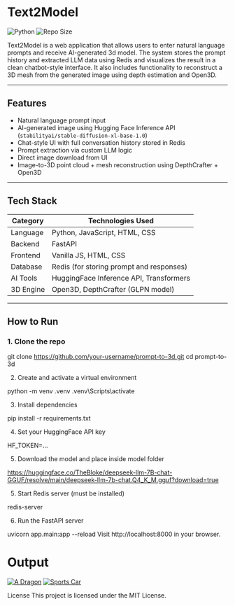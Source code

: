 # Text2Model
![Python](https://img.shields.io/badge/python-3.10+-blue)
![Repo Size](https://img.shields.io/github/repo-size/V-Velmurugan/Text2Model)

Text2Model is a web application that allows users to enter natural language prompts and receive AI-generated 3d model. The system stores the prompt history and extracted LLM data using Redis and visualizes the result in a clean chatbot-style interface. It also includes functionality to reconstruct a 3D mesh from the generated image using depth estimation and Open3D.

---

## Features

- Natural language prompt input
- AI-generated image using Hugging Face Inference API (`stabilityai/stable-diffusion-xl-base-1.0`)
- Chat-style UI with full conversation history stored in Redis
- Prompt extraction via custom LLM logic
- Direct image download from UI
- Image-to-3D point cloud + mesh reconstruction using DepthCrafter + Open3D

---

## Tech Stack

| Category      | Technologies Used                           |
|---------------|---------------------------------------------|
| Language      | Python, JavaScript, HTML, CSS               |
| Backend       | FastAPI                                     |
| Frontend      | Vanilla JS, HTML, CSS                       |
| Database      | Redis (for storing prompt and responses)    |
| AI Tools      | HuggingFace Inference API, Transformers     |
| 3D Engine     | Open3D, DepthCrafter (GLPN model)           |

---

## How to Run

### 1. Clone the repo

git clone https://github.com/your-username/prompt-to-3d.git
cd prompt-to-3d


2. Create and activate a virtual environment

python -m venv .venv
.venv\Scripts\activate

3. Install dependencies

pip install -r requirements.txt

4. Set your HuggingFace API key

HF_TOKEN=...

5. Download the model and place inside model folder

https://huggingface.co/TheBloke/deepseek-llm-7B-chat-GGUF/resolve/main/deepseek-llm-7b-chat.Q4_K_M.gguf?download=true

5. Start Redis server (must be installed)

redis-server

6. Run the FastAPI server

uvicorn app.main:app --reload
Visit http://localhost:8000 in your browser.


# Output

[![A Dragon]()](https://youtu.be/R5IfKDFJs7I)
[![Sports Car]()](https://youtu.be/BI3BzbPkGDs)

License
This project is licensed under the MIT License.
